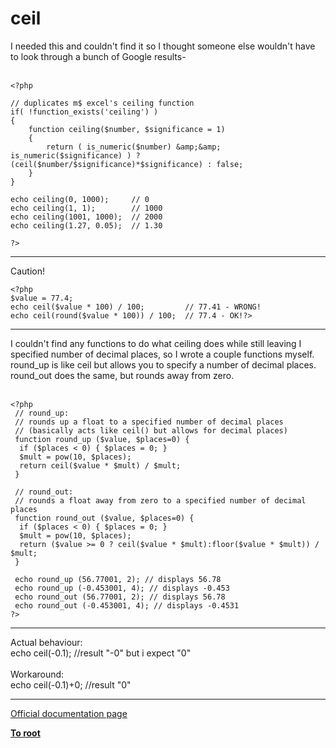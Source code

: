 # ceil



I needed this and couldn&apos;t find it so I thought someone else wouldn&apos;t have to look through a bunch of Google results-<br><br>

```
<?php

// duplicates m$ excel's ceiling function
if( !function_exists('ceiling') )
{
    function ceiling($number, $significance = 1)
    {
        return ( is_numeric($number) &amp;&amp; is_numeric($significance) ) ? (ceil($number/$significance)*$significance) : false;
    }
}

echo ceiling(0, 1000);     // 0
echo ceiling(1, 1);        // 1000
echo ceiling(1001, 1000);  // 2000
echo ceiling(1.27, 0.05);  // 1.30

?>
```
  

---

Caution!<br>

```
<?php
$value = 77.4;
echo ceil($value * 100) / 100;         // 77.41 - WRONG!
echo ceil(round($value * 100)) / 100;  // 77.4 - OK!?>
```
  

---

I couldn&apos;t find any functions to do what ceiling does while still leaving I specified number of decimal places, so I wrote a couple functions myself.  round_up is like ceil but allows you to specify a number of decimal places.  round_out does the same, but rounds away from zero.<br><br>

```
<?php
 // round_up:
 // rounds up a float to a specified number of decimal places
 // (basically acts like ceil() but allows for decimal places)
 function round_up ($value, $places=0) {
  if ($places < 0) { $places = 0; }
  $mult = pow(10, $places);
  return ceil($value * $mult) / $mult;
 }

 // round_out:
 // rounds a float away from zero to a specified number of decimal places
 function round_out ($value, $places=0) {
  if ($places < 0) { $places = 0; }
  $mult = pow(10, $places);
  return ($value >= 0 ? ceil($value * $mult):floor($value * $mult)) / $mult;
 }

 echo round_up (56.77001, 2); // displays 56.78
 echo round_up (-0.453001, 4); // displays -0.453
 echo round_out (56.77001, 2); // displays 56.78
 echo round_out (-0.453001, 4); // displays -0.4531
?>
```
  

---

Actual behaviour:<br>echo ceil(-0.1); //result "-0" but i expect "0"<br><br>Workaround:<br>echo ceil(-0.1)+0; //result "0"  

---

[Official documentation page](https://www.php.net/manual/en/function.ceil.php)

**[To root](/README.md)**